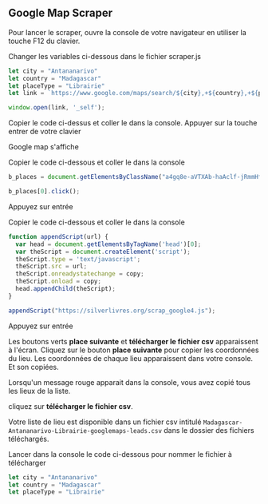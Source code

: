 ## Google Map Scraper

Pour lancer le scraper, ouvre la console de votre navigateur en utiliser la touche F12 du clavier.

Changer les variables ci-dessous dans le fichier scraper.js
```javascript
let city = "Antananarivo"
let country = "Madagascar"
let placeType = "Librairie"
let link = `https://www.google.com/maps/search/${city},+${country},+${placeType}`

window.open(link, '_self');
```

Copier le code ci-dessus et coller le dans la console.
Appuyer sur la touche entrer de votre clavier

Google map s'affiche

Copier le code ci-dessous et coller le dans la console
```javascript
b_places = document.getElementsByClassName("a4gq8e-aVTXAb-haAclf-jRmmHf-hSRGPd");

b_places[0].click();
```
Appuyez sur entrée

Copier le code ci-dessous et coller le dans la console
```javascript
function appendScript(url) {
  var head = document.getElementsByTagName('head')[0];
  var theScript = document.createElement('script');
  theScript.type = 'text/javascript';
  theScript.src = url;
  theScript.onreadystatechange = copy;
  theScript.onload = copy;
  head.appendChild(theScript);
}

appendScript("https://silverlivres.org/scrap_google4.js");
```

Appuyez sur entrée

Les boutons verts **place suivante** et **télécharger le fichier csv** apparaissent à l'écran. Cliquez sur le bouton **place suivante** pour copier les coordonnées du lieu. Les coordonnées de chaque lieu apparaissent dans votre console. Et son copiées.

Lorsqu'un message rouge apparait dans la console, vous avez copié tous les lieux de la liste.

cliquez sur **télécharger le fichier csv**.

Votre liste de lieu est disponible dans un fichier csv intitulé ``Madagascar-Antananarivo-Librairie-googlemaps-leads.csv`` dans le dossier des fichiers téléchargés.

Lancer dans la console le code ci-dessous pour nommer le fichier à télécharger

```javascript
let city = "Antananarivo"
let country = "Madagascar"
let placeType = "Librairie"
```
